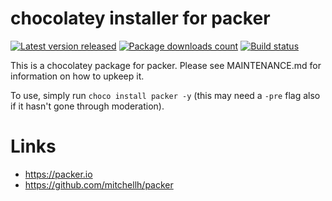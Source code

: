 # chocolatey installer for packer

[![Latest version released](https://img.shields.io/chocolatey/v/packer.svg)](https://chocolatey.org/packages/packer)
[![Package downloads count](https://img.shields.io/chocolatey/dt/packer.svg)](https://chocolatey.org/packages/packer)
[![Build status](https://ci.appveyor.com/api/projects/status/2h4xf63mmnxg3yyi/branch/master?svg=true)](https://ci.appveyor.com/project/StefanScherer/choco-packer/branch/master)

This is a chocolatey package for packer. Please see MAINTENANCE.md
for information on how to upkeep it.

To use, simply run `choco install packer -y` (this may need a `-pre`
flag also if it hasn't gone through moderation).

# Links

* https://packer.io
* https://github.com/mitchellh/packer
